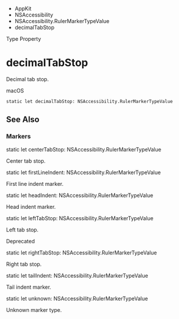 

- AppKit
- NSAccessibility
- NSAccessibility.RulerMarkerTypeValue
-  decimalTabStop 

Type Property

# decimalTabStop

Decimal tab stop.

macOS

``` source
static let decimalTabStop: NSAccessibility.RulerMarkerTypeValue
```

## See Also

### Markers

static let centerTabStop: NSAccessibility.RulerMarkerTypeValue

Center tab stop.

static let firstLineIndent: NSAccessibility.RulerMarkerTypeValue

First line indent marker.

static let headIndent: NSAccessibility.RulerMarkerTypeValue

Head indent marker.

static let leftTabStop: NSAccessibility.RulerMarkerTypeValue

Left tab stop.

Deprecated

static let rightTabStop: NSAccessibility.RulerMarkerTypeValue

Right tab stop.

static let tailIndent: NSAccessibility.RulerMarkerTypeValue

Tail indent marker.

static let unknown: NSAccessibility.RulerMarkerTypeValue

Unknown marker type.

